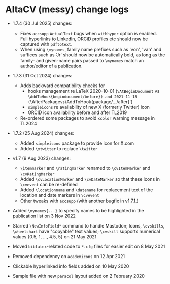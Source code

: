 # AltaCV (messy) change logs

* 1.7.4 (30 Jul 2025) changes:
  - Fixes `accsupp` `ActualText` bugs when `withhyper` option is enabled. Full hyperlinks to LinkedIn, ORCiD profiles etc should now be captured with `pdftotext`.
  - When using `\mynames`, family name prefixes such as 'von', 'van' and suffices such as 'Jr' should now be automatically bold, as long as the family- and given-name pairs passed to `\mynames` match an author/editor of a publication.

* 1.7.3 (31 Oct 2024) changes:
  - Adds backward compatibility checks for
    - hooks management re LaTeX 2020-10-01 (`\AtBeginDocument` vs `\AddToHook{begindocument/before}) and 2021-11-15 (`\AfterPackage` vs `\AddToHook{package/.../after}`)
    - `simpleicons` re availability of new X (formerly Twitter) icon
    - ORCID icon availability before and after TL2019
  - Re-ordered some packages to avoid `xcolor` warning message in TL2024

* 1.7.2 (25 Aug 2024) changes:
  - Added `simpleicons` package to provide icon for X.com
  - Added `\xtwitter` to replace `\twitter`
* v1.7 (9 Aug 2023) changes:
  - `\itemmarker` and `\ratingmarker` renamed to `\cvItemMarker` and `\cvRatingMarker`
  - Added `\cvLocationMarker` and `\cvDateMarker` so that these icons in `\cvevent`
    can be re-defined
  - Added `\locationname` and `\datename` for replacement text of the location and date
    markers in `\cvevent`
  - Other tweaks with `accsupp` (with another bugfix in v1.7.1.)
* Added `\mynames{...}` to specify names to be highlighted in the publication list on 3 Nov 2022
* Starred `\NewInfoField*` command to handle Mastodon; Icons, `\cvskills`, `\wheelchart` have "copyable" text values; `\cvskill` supports numerical values {0.5, 1, ..., 4.5, 5} on 21 May 2021
* Moved `biblatex`-related code to `*.cfg` files for easier edit on 8 May 2021
* Removed dependency on `academicons` on 12 Apr 2021
* Clickable hyperlinked info fields added on 10 May 2020
* Sample file with new `paracol` layout added on 2 February 2020
